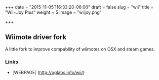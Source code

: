 +++
date = "2015-11-05T16:33:20-06:00"
draft = false
slug = "wii"
title = "Wii+Joy Plus"
weight = 5
image = "wiijoy.png"

+++

## Wiimote driver fork
A little fork to improve compability of wiimotes on OSX and steam games.

### Links
* [WEBPAGE] (http://oglabs.info/wii/)
